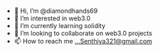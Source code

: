- 👋 Hi, I’m @diamondhands69
- 👀 I’m interested in web3.0 
- 🌱 I’m currently learning solidity 
- 💞️ I’m looking to collaborate on web3.0 projects
- 📫 How to reach me ...Senthiya321@gmail.com

<!---
diamondhands69/diamondhands69 is a ✨ special ✨ repository because its `README.md` (this file) appears on your GitHub profile.
You can click the Preview link to take a look at your changes.
--->
